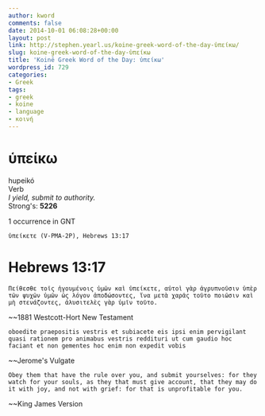 ```yaml
---
author: kword
comments: false
date: 2014-10-01 06:08:28+00:00
layout: post
link: http://stephen.yearl.us/koine-greek-word-of-the-day-ὑπείκω/
slug: koine-greek-word-of-the-day-ὑπείκω
title: 'Koinē Greek Word of the Day: ὑπείκω'
wordpress_id: 729
categories:
- Greek
tags:
- greek
- koine
- language
- κοινή
---
```


# ὑπείκω

hupeikó  
Verb  
*I yield, submit to authority.*  
Strong's: **5226**  

1 occurrence in GNT

```text
ὑπείκετε (V-PMA-2P), Hebrews 13:17

```

# Hebrews 13:17

```text
Πείθεσθε τοῖς ἡγουμένοις ὑμῶν καὶ ὑπείκετε, αὐτοὶ γὰρ ἀγρυπνοῦσιν ὑπὲρ τῶν ψυχῶν ὑμῶν ὡς λόγον ἀποδώσοντες, ἵνα μετὰ χαρᾶς τοῦτο ποιῶσιν καὶ μὴ στενάζοντες, ἀλυσιτελὲς γὰρ ὑμῖν τοῦτο.
```
~~1881 Westcott-Hort New Testament

```text
oboedite praepositis vestris et subiacete eis ipsi enim pervigilant quasi rationem pro animabus vestris reddituri ut cum gaudio hoc faciant et non gementes hoc enim non expedit vobis
```
~~Jerome's Vulgate

```text
Obey them that have the rule over you, and submit yourselves: for they watch for your souls, as they that must give account, that they may do it with joy, and not with grief: for that is unprofitable for you.
```
~~King James Version
